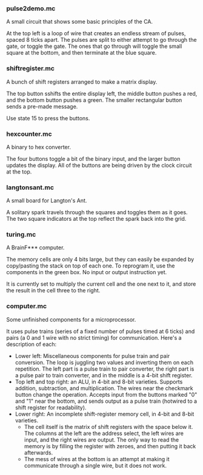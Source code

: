 ### pulse2demo.mc
A small circuit that shows some basic principles of the CA.

At the top left is a loop of wire that creates an endless stream of pulses, spaced 8 ticks apart. The pulses are split to either attempt to go through the gate, or toggle the gate. The ones that go through will toggle the small square at the bottom, and then terminate at the blue square.
### shiftregister.mc
A bunch of shift registers arranged to make a matrix display.

The top button sshifts the entire display left, the middle button pushes a red, and the bottom button pushes a green. The smaller rectangular button sends a pre-made message.

Use state 15 to press the buttons.
### hexcounter.mc
A binary to hex converter.

The four buttons toggle a bit of the binary input, and the larger button updates the display. All of the buttons are being driven by the clock circuit at the top.
### langtonsant.mc
A small board for Langton's Ant.

A solitary spark travels through the squares and toggles them as it goes. The two square indicators at the top reflect the spark back into the grid.
### turing.mc
A BrainF\*\*\* computer.

The memory cells are only 4 bits large, but they can easily be expanded by copy/pasting the stack on top of each one. To reprogram it, use the components in the green box. No input or output instruction yet.

It is currently set to multiply the current cell and the one next to it, and store the result in the cell three to the right.
### computer.mc
Some unfinished components for a microprocessor.

It uses pulse trains (series of a fixed number of pulses timed at 6 ticks) and pairs (a 0 and 1 wire with no strict timing) for communication. Here's a description of each:
- Lower left: Miscellaneous components for pulse train and pair conversion. The loop is juggling two values and inverting them on each repetition. The left part is a pulse train to pair converter, the right part is a pulse pair to train converter, and in the middle is a 4-bit shift register.
- Top left and top right: an ALU, in 4-bit and 8-bit varieties. Supports addition, subtraction, and multiplication. The wires near the checkmark button change the operation. Accepts input from the buttons marked "0" and "1" near the bottom, and sends output as a pulse train (hotwired to a shift register for readability).
- Lower right: An incomplete shift-register memory cell, in 4-bit and 8-bit varieties.
    - The cell itself is the matrix of shift registers with the space below it. The columns at the left are the address select, the left wires are input, and the right wires are output. The only way to read the memory is by filling the register with zeroes, and then putting it back afterwards.
    - The mess of wires at the bottom is an attempt at making it communicate through a single wire, but it does not work.
